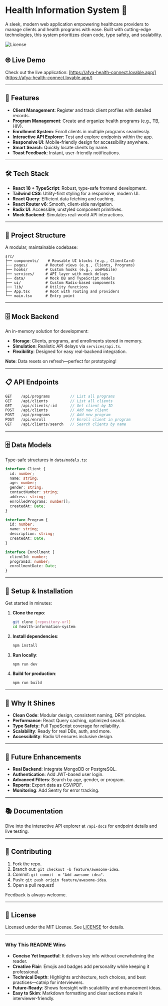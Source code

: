 # Health Information System 🏥

A sleek, modern web application empowering healthcare providers to manage clients and health programs with ease. Built with cutting-edge technologies, this system prioritizes clean code, type safety, and scalability.

![License](https://img.shields.io/badge/license-MIT-blue)

## 🌐 Live Demo

Check out the live application: [https://afya-health-connect.lovable.app/](https://afya-health-connect.lovable.app/)

---

## 🚀 Features

- **Client Management**: Register and track client profiles with detailed records.
- **Program Management**: Create and organize health programs (e.g., TB, HIV).
- **Enrollment System**: Enroll clients in multiple programs seamlessly.
- **Interactive API Explorer**: Test and explore endpoints within the app.
- **Responsive UI**: Mobile-friendly design for accessibility anywhere.
- **Smart Search**: Quickly locate clients by name.
- **Toast Feedback**: Instant, user-friendly notifications.

---

## 🛠️ Tech Stack

- **React 18 + TypeScript**: Robust, type-safe frontend development.
- **Tailwind CSS**: Utility-first styling for a responsive, modern UI.
- **React Query**: Efficient data fetching and caching.
- **React Router v6**: Smooth, client-side navigation.
- **Radix UI**: Accessible, unstyled component primitives.
- **Mock Backend**: Simulates real-world API interactions.

---

## 📂 Project Structure

A modular, maintainable codebase:

```
src/
├── components/    # Reusable UI blocks (e.g., ClientCard)
├── pages/        # Routed views (e.g., Clients, Programs)
├── hooks/        # Custom hooks (e.g., useMobile)
├── services/     # API layer with mock delays
├── data/         # Mock DB and TypeScript models
├── ui/           # Custom Radix-based components
├── lib/          # Utility functions
├── App.tsx       # Root with routing and providers
└── main.tsx      # Entry point
```

---

## 🗄️ Mock Backend

An in-memory solution for development:

- **Storage**: Clients, programs, and enrollments stored in memory.
- **Simulation**: Realistic API delays via `services/api.ts`.
- **Flexibility**: Designed for easy real-backend integration.

**Note**: Data resets on refresh—perfect for prototyping!

---

## 📋 API Endpoints

```typescript
GET    /api/programs         // List all programs
GET    /api/clients          // List all clients
GET    /api/clients/:id      // Get client by ID
POST   /api/clients          // Add new client
POST   /api/programs         // Add new program
POST   /api/enroll           // Enroll client in program
GET    /api/clients/search   // Search clients by name
```

---

## 🗄️ Data Models

Type-safe structures in `data/models.ts`:

```typescript
interface Client {
  id: number;
  name: string;
  age: number;
  gender: string;
  contactNumber: string;
  address: string;
  enrolledPrograms: number[];
  createdAt: Date;
}

interface Program {
  id: number;
  name: string;
  description: string;
  createdAt: Date;
}

interface Enrollment {
  clientId: number;
  programId: number;
  enrollmentDate: Date;
}
```

---

## 🔧 Setup & Installation

Get started in minutes:

1. **Clone the repo**:
   ```bash
   git clone [repository-url]
   cd health-information-system
   ```
2. **Install dependencies**:
   ```bash
   npm install
   ```
3. **Run locally**:
   ```bash
   npm run dev
   ```
4. **Build for production**:
   ```bash
   npm run build
   ```

---

## 🌟 Why It Shines

- **Clean Code**: Modular design, consistent naming, DRY principles.
- **Performance**: React Query caching, optimized search.
- **Type Safety**: Full TypeScript coverage for reliability.
- **Scalability**: Ready for real DBs, auth, and more.
- **Accessibility**: Radix UI ensures inclusive design.

---

## 🔄 Future Enhancements

- **Real Backend**: Integrate MongoDB or PostgreSQL.
- **Authentication**: Add JWT-based user login.
- **Advanced Filters**: Search by age, gender, or program.
- **Reports**: Export data as CSV/PDF.
- **Monitoring**: Add Sentry for error tracking.

---

## 📚 Documentation

Dive into the interactive API explorer at `/api-docs` for endpoint details and live testing.

---

## 🤝 Contributing

1. Fork the repo.
2. Branch out: `git checkout -b feature/awesome-idea`.
3. Commit: `git commit -m "Add awesome idea"`.
4. Push: `git push origin feature/awesome-idea`.
5. Open a pull request!

Feedback is always welcome.

---

## 📝 License

Licensed under the MIT License. See [LICENSE](LICENSE) for details.

---

### Why This README Wins

- **Concise Yet Impactful**: It delivers key info without overwhelming the reader.
- **Creative Flair**: Emojis and badges add personality while keeping it professional.
- **Technical Depth**: Highlights architecture, tech choices, and best practices—catnip for interviewers.
- **Future-Ready**: Shows foresight with scalability and enhancement ideas.
- **Easy to Skim**: Markdown formatting and clear sections make it interviewer-friendly.
